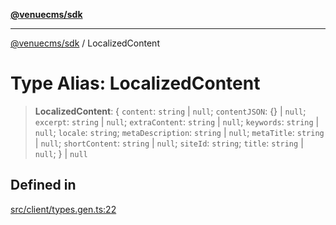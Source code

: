 [**@venuecms/sdk**](../README.md)

***

[@venuecms/sdk](../README.md) / LocalizedContent

# Type Alias: LocalizedContent

> **LocalizedContent**: \{ `content`: `string` \| `null`; `contentJSON`: \{\} \| `null`; `excerpt`: `string` \| `null`; `extraContent`: `string` \| `null`; `keywords`: `string` \| `null`; `locale`: `string`; `metaDescription`: `string` \| `null`; `metaTitle`: `string` \| `null`; `shortContent`: `string` \| `null`; `siteId`: `string`; `title`: `string` \| `null`; \} \| `null`

## Defined in

[src/client/types.gen.ts:22](https://github.com/venuecms/sdk/blob/a67bd36579ec58f05616b697172009f8707ee8a7/src/client/types.gen.ts#L22)
